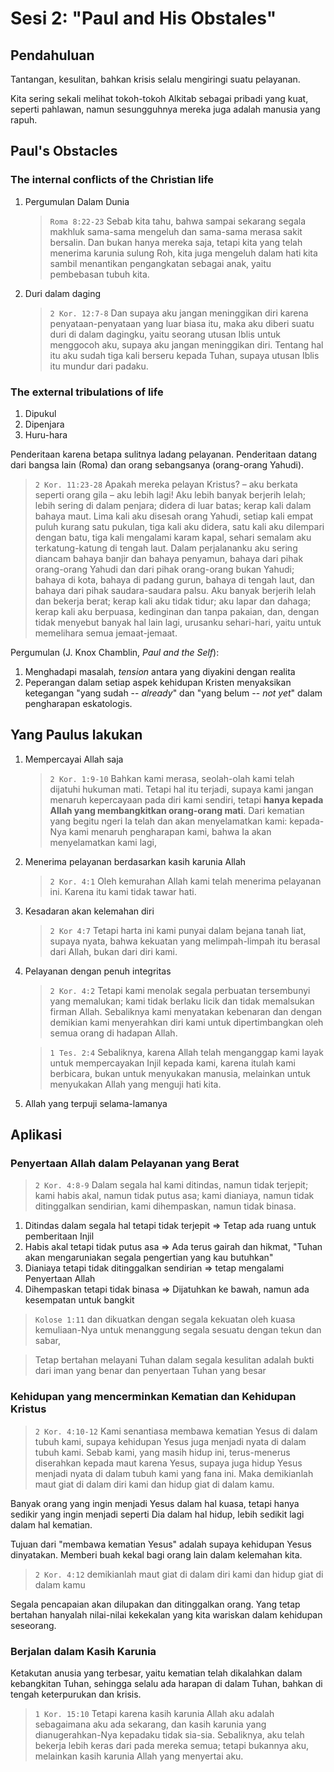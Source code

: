 # Sesi 2: "Paul and His Obstales"

## Pendahuluan

Tantangan, kesulitan, bahkan krisis selalu mengiringi suatu pelayanan.

Kita sering sekali melihat tokoh-tokoh Alkitab sebagai pribadi yang kuat, seperti pahlawan, namun sesungguhnya mereka juga adalah manusia yang rapuh.

## Paul's Obstacles

### The internal conflicts of the Christian life

1. Pergumulan Dalam Dunia
   
   > `Roma 8:22-23` Sebab kita tahu, bahwa sampai sekarang segala makhluk sama-sama mengeluh dan sama-sama merasa sakit bersalin. Dan bukan hanya mereka saja, tetapi kita yang telah menerima karunia sulung Roh, kita juga mengeluh dalam hati kita sambil menantikan pengangkatan sebagai anak, yaitu pembebasan tubuh kita.

2. Duri dalam daging
   
   > `2 Kor. 12:7-8` Dan supaya aku jangan meninggikan diri karena penyataan-penyataan yang luar biasa itu, maka aku diberi suatu duri di dalam dagingku, yaitu seorang utusan Iblis untuk menggocoh aku, supaya aku jangan meninggikan diri. Tentang hal itu aku sudah tiga kali berseru kepada Tuhan, supaya utusan Iblis itu mundur dari padaku. 

### The external tribulations of life

1. Dipukul
2. Dipenjara
3. Huru-hara

Penderitaan karena betapa sulitnya ladang pelayanan. Penderitaan datang dari bangsa lain (Roma) dan orang sebangsanya (orang-orang Yahudi).

> `2 Kor. 11:23-28` Apakah mereka pelayan Kristus? – aku berkata seperti orang gila – aku lebih lagi! Aku lebih banyak berjerih lelah; lebih sering di dalam penjara; didera di luar batas; kerap kali dalam bahaya maut. Lima kali aku disesah orang Yahudi, setiap kali empat puluh kurang satu pukulan, tiga kali aku didera, satu kali aku dilempari dengan batu, tiga kali mengalami karam kapal, sehari semalam aku terkatung-katung di tengah laut. Dalam perjalananku aku sering diancam bahaya banjir dan bahaya penyamun, bahaya dari pihak orang-orang Yahudi dan dari pihak orang-orang bukan Yahudi; bahaya di kota, bahaya di padang gurun, bahaya di tengah laut, dan bahaya dari pihak saudara-saudara palsu. Aku banyak berjerih lelah dan bekerja berat; kerap kali aku tidak tidur; aku lapar dan dahaga; kerap kali aku berpuasa, kedinginan dan tanpa pakaian, dan, dengan tidak menyebut banyak hal lain lagi, urusanku sehari-hari, yaitu untuk memelihara semua jemaat-jemaat.

Pergumulan (J. Knox Chamblin, *Paul and the Self*): 
1. Menghadapi masalah, *tension* antara yang diyakini dengan realita
2. Peperangan dalam setiap aspek kehidupan Kristen menyaksikan ketegangan "yang sudah -- *already*" dan "yang belum -- *not yet*" dalam pengharapan eskatologis.

## Yang Paulus lakukan

1. Mempercayai Allah saja
   
   > `2 Kor. 1:9-10` Bahkan kami merasa, seolah-olah kami telah dijatuhi hukuman mati. Tetapi hal itu terjadi, supaya kami jangan menaruh kepercayaan pada diri kami sendiri, tetapi **hanya kepada Allah yang membangkitkan orang-orang mati**. Dari kematian yang begitu ngeri Ia telah dan akan menyelamatkan kami: kepada-Nya kami menaruh pengharapan kami, bahwa Ia akan menyelamatkan kami lagi, 

2. Menerima pelayanan berdasarkan kasih karunia Allah
   
   > `2 Kor. 4:1` Oleh kemurahan Allah kami telah menerima pelayanan ini. Karena itu kami tidak tawar hati. 

3. Kesadaran akan kelemahan diri
   
   > `2 Kor 4:7` Tetapi harta ini kami punyai dalam bejana tanah liat, supaya nyata, bahwa kekuatan yang melimpah-limpah itu berasal dari Allah, bukan dari diri kami.

4. Pelayanan dengan penuh integritas
   
   > `2 Kor. 4:2` Tetapi kami menolak segala perbuatan tersembunyi yang memalukan; kami tidak berlaku licik dan tidak memalsukan firman Allah. Sebaliknya kami menyatakan kebenaran dan dengan demikian kami menyerahkan diri kami untuk dipertimbangkan oleh semua orang di hadapan Allah.

   > `1 Tes. 2:4` Sebaliknya, karena Allah telah menganggap kami layak untuk mempercayakan Injil kepada kami, karena itulah kami berbicara, bukan untuk menyukakan manusia, melainkan untuk menyukakan Allah yang menguji hati kita.

5. Allah yang terpuji selama-lamanya

## Aplikasi 

### Penyertaan Allah dalam Pelayanan yang Berat
   
> `2 Kor. 4:8-9` Dalam segala hal kami ditindas, namun tidak terjepit; kami habis akal, namun tidak putus asa; kami dianiaya, namun tidak ditinggalkan sendirian, kami dihempaskan, namun tidak binasa.

1. Ditindas dalam segala hal tetapi tidak terjepit => Tetap ada ruang untuk pemberitaan Injil
2. Habis akal tetapi tidak putus asa => Ada terus gairah dan hikmat, "Tuhan akan mengaruniakan segala pengertian yang kau butuhkan"
3. Dianiaya tetapi tidak ditinggalkan sendirian => tetap mengalami Penyertaan Allah
4. Dihempaskan tetapi tidak binasa => Dijatuhkan ke bawah, namun ada kesempatan untuk bangkit

> `Kolose 1:11` dan dikuatkan dengan segala kekuatan oleh kuasa kemuliaan-Nya untuk menanggung segala sesuatu dengan tekun dan sabar,

> Tetap bertahan melayani Tuhan dalam segala kesulitan adalah bukti dari iman yang benar dan penyertaan Tuhan yang besar

### Kehidupan yang mencerminkan Kematian dan Kehidupan Kristus

> `2 Kor. 4:10-12` Kami senantiasa membawa kematian Yesus di dalam tubuh kami, supaya kehidupan Yesus juga menjadi nyata di dalam tubuh kami. Sebab kami, yang masih hidup ini, terus-menerus diserahkan kepada maut karena Yesus, supaya juga hidup Yesus menjadi nyata di dalam tubuh kami yang fana ini. Maka demikianlah maut giat di dalam diri kami dan hidup giat di dalam kamu.

Banyak orang yang ingin menjadi Yesus dalam hal kuasa, tetapi hanya sedikir yang ingin menjadi seperti Dia dalam hal hidup, lebih sedikit lagi dalam hal kematian.

Tujuan dari "membawa kematian Yesus" adalah supaya kehidupan Yesus dinyatakan. Memberi buah kekal bagi orang lain dalam kelemahan kita.

> `2 Kor. 4:12` demikianlah maut giat di dalam diri kami dan hidup giat di dalam kamu

Segala pencapaian akan dilupakan dan ditinggalkan orang. Yang tetap bertahan hanyalah nilai-nilai kekekalan yang kita wariskan dalam kehidupan seseorang.

### Berjalan dalam Kasih Karunia

Ketakutan anusia yang terbesar, yaitu kematian telah dikalahkan dalam kebangkitan Tuhan, sehingga selalu ada harapan di dalam Tuhan, bahkan di tengah keterpurukan dan krisis.

> `1 Kor. 15:10` Tetapi karena kasih karunia Allah aku adalah sebagaimana aku ada sekarang, dan kasih karunia yang dianugerahkan-Nya kepadaku tidak sia-sia. Sebaliknya, aku telah bekerja lebih keras dari pada mereka semua; tetapi bukannya aku, melainkan kasih karunia Allah yang menyertai aku.